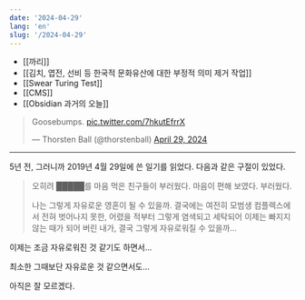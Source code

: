 ```yaml
---
date: '2024-04-29'
lang: 'en'
slug: '/2024-04-29'
---
```


- [[까리]]
- [[김치, 엽전, 선비 등 한국적 문화유산에 대한 부정적 의미 제거 작업]]
- [[Swear Turing Test]]
- [[CMS]]
- [[Obsidian 과거의 오늘]]

<blockquote class="twitter-tweet">

<p lang="en" dir="ltr">

Goosebumps. <a href="https://t.co/7hkutEfrrX">pic.twitter.com/7hkutEfrrX</a>

</p>

&mdash; Thorsten Ball (@thorstenball) <a href="https://twitter.com/thorstenball/status/1784973484579238095?ref_src=twsrc%5Etfw">April 29, 2024</a></blockquote>

---

5년 전, 그러니까 2019년 4월 29일에 쓴 일기를 읽었다. 다음과 같은 구절이 있었다.

> 오히려 █████를 마음 먹은 친구들이 부러웠다. 마음이 편해 보였다. 부러웠다.
>
> 나는 그렇게 자유로운 영혼이 될 수 있을까. 결국에는 여전히 모범생 컴플렉스에서 전혀 벗어나지 못한, 어렸을 적부터 그렇게 염색되고 세탁되어 이제는 빠지지 않는 때가 되어 버린 내가, 결국 그렇게 자유로워질 수 있을까...

이제는 조금 자유로워진 것 같기도 하면서...

최소한 그때보단 자유로운 것 같으면서도...

아직은 잘 모르겠다.
